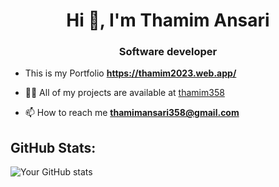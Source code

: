 <h1 align="center">Hi 👋, I'm Thamim Ansari</h1>
<h3 align="center">Software developer</h3>



- This is my Portfolio **https://thamim2023.web.app/**

- 👨‍💻 All of my projects are available at [thamim358](thamim358)


- 📫 How to reach me **thamimansari358@gmail.com**



## GitHub Stats:
![Your GitHub stats](https://github-readme-stats.vercel.app/api?username=thamim358&show_icons=true&count_private=true&hide=prs&theme=dark)

